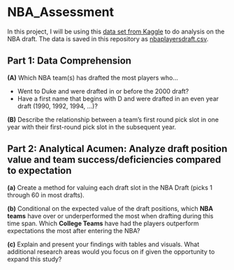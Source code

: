 # NBA_Assessment

In this project, I will be using this [data set from Kaggle](https://www.kaggle.com/datasets/mattop/nba-draft-basketball-player-data-19892021?resource=download) to do analysis on the NBA draft. The data is saved in this repository as [nbaplayersdraft.csv](https://github.com/anath703/NBA_Assessment/blob/main/nbaplayersdraft.csv).


## Part 1: Data Comprehension

**(A)** Which NBA team(s) has drafted the most players who…
- Went to Duke and were drafted in or before the 2000 draft?
- Have a first name that begins with D and were drafted in an even year draft (1990, 1992, 1994, …)?

**(B)** Describe the relationship between a team’s first round pick slot in one year with their first-round pick slot in
the subsequent year.

## Part 2: Analytical Acumen: Analyze draft position value and team success/deficiencies compared to expectation

**(a)** Create a method for valuing each draft slot in the NBA Draft (picks 1 through 60 in most drafts).

**(b)** Conditional on the expected value of the draft positions, which **NBA teams** have over or
underperformed the most when drafting during this time span. Which **College Teams** have had the players
outperform expectations the most after entering the NBA?

**(c)** Explain and present your findings with tables and visuals. What additional research areas would you
focus on if given the opportunity to expand this study?
